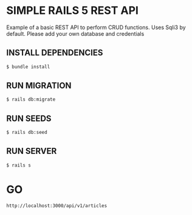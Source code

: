 # SIMPLE RAILS 5 REST API

Example of a basic REST API to perform CRUD functions. Uses Sqli3 by default. Please add your own database and credentials

## INSTALL DEPENDENCIES
```bash
$ bundle install
```

## RUN MIGRATION
```bash
$ rails db:migrate
```
## RUN SEEDS
```bash
$ rails db:seed
```
## RUN SERVER
```bash
$ rails s
```


# GO
```bash
http://localhost:3000/api/v1/articles
```
